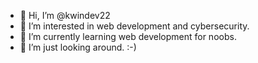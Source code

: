 - 👋 Hi, I’m @kwindev22
- 👀 I’m interested in web development and cybersecurity.
- 🌱 I’m currently learning web development for noobs. 
- 💞️ I’m just looking around. :-)

<!---
kwindev22/kwindev22 is a ✨ special ✨ repository because its `README.md` (this file) appears on your GitHub profile.
You can click the Preview link to take a look at your changes.
--->
